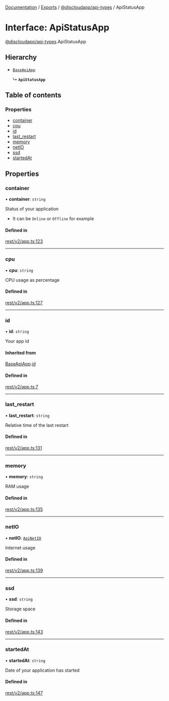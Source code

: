 [Documentation](../README.md) / [Exports](../modules.md) / [@discloudapp/api-types](../modules/discloudapp_api_types.md) / ApiStatusApp

# Interface: ApiStatusApp

[@discloudapp/api-types](../modules/discloudapp_api_types.md).ApiStatusApp

## Hierarchy

- [`BaseApiApp`](discloudapp_api_types.BaseApiApp.md)

  ↳ **`ApiStatusApp`**

## Table of contents

### Properties

- [container](discloudapp_api_types.ApiStatusApp.md#container)
- [cpu](discloudapp_api_types.ApiStatusApp.md#cpu)
- [id](discloudapp_api_types.ApiStatusApp.md#id)
- [last\_restart](discloudapp_api_types.ApiStatusApp.md#last_restart)
- [memory](discloudapp_api_types.ApiStatusApp.md#memory)
- [netIO](discloudapp_api_types.ApiStatusApp.md#netio)
- [ssd](discloudapp_api_types.ApiStatusApp.md#ssd)
- [startedAt](discloudapp_api_types.ApiStatusApp.md#startedat)

## Properties

### container

• **container**: `string`

Status of your application
- It can be `Online` or `Offline` for example

#### Defined in

[rest/v2/app.ts:123](https://github.com/discloud/discloud.app/blob/a142e7d/packages/api-types/rest/v2/app.ts#L123)

___

### cpu

• **cpu**: `string`

CPU usage as percentage

#### Defined in

[rest/v2/app.ts:127](https://github.com/discloud/discloud.app/blob/a142e7d/packages/api-types/rest/v2/app.ts#L127)

___

### id

• **id**: `string`

Your app id

#### Inherited from

[BaseApiApp](discloudapp_api_types.BaseApiApp.md).[id](discloudapp_api_types.BaseApiApp.md#id)

#### Defined in

[rest/v2/app.ts:7](https://github.com/discloud/discloud.app/blob/a142e7d/packages/api-types/rest/v2/app.ts#L7)

___

### last\_restart

• **last\_restart**: `string`

Relative time of the last restart

#### Defined in

[rest/v2/app.ts:131](https://github.com/discloud/discloud.app/blob/a142e7d/packages/api-types/rest/v2/app.ts#L131)

___

### memory

• **memory**: `string`

RAM usage

#### Defined in

[rest/v2/app.ts:135](https://github.com/discloud/discloud.app/blob/a142e7d/packages/api-types/rest/v2/app.ts#L135)

___

### netIO

• **netIO**: [`ApiNetIO`](discloudapp_api_types.ApiNetIO.md)

Internet usage

#### Defined in

[rest/v2/app.ts:139](https://github.com/discloud/discloud.app/blob/a142e7d/packages/api-types/rest/v2/app.ts#L139)

___

### ssd

• **ssd**: `string`

Storage space

#### Defined in

[rest/v2/app.ts:143](https://github.com/discloud/discloud.app/blob/a142e7d/packages/api-types/rest/v2/app.ts#L143)

___

### startedAt

• **startedAt**: `string`

Date of your application has started

#### Defined in

[rest/v2/app.ts:147](https://github.com/discloud/discloud.app/blob/a142e7d/packages/api-types/rest/v2/app.ts#L147)
